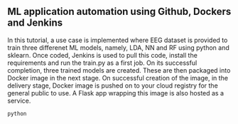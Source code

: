 ## ML application automation using Github, Dockers and Jenkins 
In this tutorial, a use case is implemented where EEG dataset is provided to train three differenet ML models, namely, LDA, NN and RF using python and sklearn. 
Once coded,  Jenkins is used to pull this code, install the requirements and run the train.py as a first job. On its successful completion, three trained models are created. These are then packaged into Docker image in the next stage. On successful creation of the image, in the delivery stage, Docker image is pushed on to your cloud registry for the general public to use. A Flask app wrapping this image is also hosted as a service. 

```python``` 